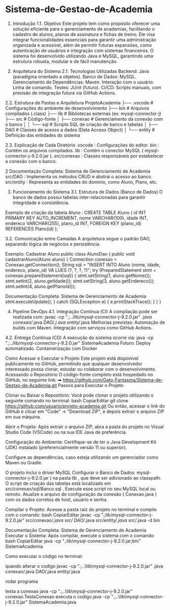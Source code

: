 # Sistema-de-Gestao-de-Academia
1. Introdução
 1.1. Objetivo
 Este projeto tem como propósito oferecer uma solução eficiente para o 
gerenciamento de academias, facilitando o cadastro de alunos, planos de 
assinatura e fichas de treino. Ele visa integrar funcionalidades essenciais para 
garantir uma administração organizada e acessível, além de permitir futuras 
expansões, como autenticação de usuários e integração com sistemas 
financeiros.
 O sistema foi desenvolvido utilizando Java e MySQL, garantindo uma estrutura 
robusta, modular e de fácil manutenção.

2. Arquitetura do Sistema
 2.1. Tecnologias Utilizadas
 Backend: Java (paradigma orientado a objetos).
 Banco de Dados: MySQL.
 Gerenciamento de Dependências: Maven.
 Interação com o usuário: Linha de comando.
 Testes: JUnit (futuro).
 CI/CD Scripts manuais, com previsão de integração futura via GitHub 
Actions.

 2.2. Estrutura de Pastas e Arquitetura
 ProjetoAcademia
 ├── .vscode           # Configurações do ambiente de desenvolvimento
 ├── bin               # Arquivos compilados (.class)
 ├── lib               # Bibliotecas externas (ex: mysql-connector-j)
 ├── src               # Código-fonte
 │   ├── conexao       # Gerenciamento da conexão com o banco
 │   │   └── sql       # Scripts SQL de criação de banco e tabelas
 │   ├── DAO           # Classes de acesso a dados Data Access Object)
 │   └── entity        # Definição das entidades do sistema

 2.3. Explicação de Cada Diretório
 .vscode  Configurações do editor.
 bin  Contém os arquivos compilados.
 lib  Contém o conector MySQL (
 mysql-connector-j-9.2.0.jar ).
 src/conexao  Classes responsáveis por estabelecer a conexão com o banco.
 
 2 Documentação Completa: Sistema de Gerenciamento de Academia
src/DAO  Implementa os métodos CRUD e abstrai o acesso ao banco.
 src/entity  Representa as entidades do domínio, como Aluno, Plano, etc.

 3. Funcionamento do Sistema
 3.1. Estrutura de Dados (Banco de Dados)
 O banco de dados possui tabelas inter-relacionadas para garantir integridade e 
consistência.
 
 Exemplo de criação da tabela 
Aluno :
 CREATE TABLE Aluno (
 id INT PRIMARY KEY AUTO_INCREMENT,
 nome VARCHAR100,
 idade INT,
 endereco VARCHAR255,
 plano_id INT,
 FOREIGN KEY (plano_id) REFERENCES Plano(id)
 );
 
 3.2. Comunicação entre Camadas
 A arquitetura segue o padrão DAO, separando lógica de negócios e 
persistência.
 
 Exemplo: Cadastrar Aluno
 public class AlunoDao {
 public void cadastrarAluno(Aluno aluno) {
 Connection conexao  Conexao.getConnection();
 String sql = "INSERT INTO Aluno (nome, idade, endereco, plano_id) VA
 LUES ?, ?, ?, ?";
 try PreparedStatement stmt = conexao.prepareStatement(sql)) {
 stmt.setString(1, aluno.getNome());
 stmt.setInt(2, aluno.getIdade());
 stmt.setString(3, aluno.getEndereco());
 stmt.setInt(4, aluno.getPlanoId());

 Documentação Completa: Sistema de Gerenciamento de Academia
stmt.executeUpdate();
 } catch SQLException e) {
 e.printStackTrace();
 }
 }
 }

  4. Pipeline DevOps
 4.1. Integração Contínua (CI)
 A compilação pode ser realizada com:
 javac -cp ".;../lib/mysql-connector-j-9.2.0.jar" *.java conexao/*.java DAO/*.j
 ava entity/*.java
 Melhorias previstas:
 Automação de builds com Maven.
 Integração com serviços como GitHub Actions.

 4.2. Entrega Contínua (CD)
 A execução do sistema ocorre via:
 java -cp ".;../lib/mysql-connector-j-9.2.0.jar" SistemaAcademia
 Futuro:
 Deploy automatizado.
 Containerização com Docker

Como Acessar e Executar o Projeto
 Este projeto está disponível publicamente no GitHub, permitindo que qualquer 
desenvolvedor interessado possa clonar, estudar ou colaborar com o 
desenvolvimento.
 Acessando o Repositório
 O código-fonte completo está hospedado no GitHub, no seguinte link:
 ➡
 https://github.com/Gato-Fantasma/Sistema-de-Gestao-de-Academia.git
 Passos para Executar o Projeto
 
 Clonar ou Baixar o Repositório:
 Você pode clonar o projeto utilizando o seguinte comando no terminal:
 bash
 CopiarEditar
 git clone https://github.com/usuario/projeto-academia.git
 Ou então, acessar o link do GitHub e clicar em "Code" → "Download 
ZIP", e depois extrair o arquivo ZIP em sua máquina.

 Abrir o Projeto:
 Após extrair o arquivo ZIP, abra a pasta do projeto no Visual Studio 
Code VSCode) ou na sua IDE Java de preferência.

Configuração do Ambiente:
 Certifique-se de ter o Java Development Kit JDK instalado 
(preferencialmente versão 11 ou superior).

 Configure as dependências, caso esteja utilizando um gerenciador 
como Maven ou Gradle.

 O projeto inclui o driver MySQL 
Configurar o Banco de Dados:
 mysql-connector-j-9.2.0.jar ) na pasta 
lib , que 
deve ser adicionado ao classpath.
 O script de criação das tabelas está localizado em 
src/conexao/sql/Banco.sql .
 Execute esse script no seu MySQL local ou remoto.
 Atualize o arquivo de configuração da conexão (
 Conexao.java ) com os 
dados corretos de host, usuário e senha.

 Compilar o Projeto:
 Acesse a pasta raiz do projeto no terminal e compile com o comando:
 bash
 CopiarEditar
 javac -cp ".;lib/mysql-connector-j-9.2.0.jar" src/conexao/*.java src/
 DAO/*.java src/entity/*.java src/*.java -d bin
 
 Documentação Completa: Sistema de Gerenciamento de Academia
 Executar o Sistema:
 Após compilar, execute o sistema com o comando:
 bash
 CopiarEditar
 java -cp ".;lib/mysql-connector-j-9.2.0.jar;bin" SistemaAcademia

 Como executar o código no terminal:

 quando alterar o codigo
 javac -cp ".;..\lib\mysql-connector-j-9.2.0.jar" .java conexao/.java DAO/.java entity/.java

rodar programa

testa a conexao 
java -cp ".;..\lib\mysql-connector-j-9.2.0.jar" conexao.TestaConexao
executa o codigo
java -cp ".;..\lib\mysql-connector-j-9.2.0.jar" SistemaAcademia.java 

